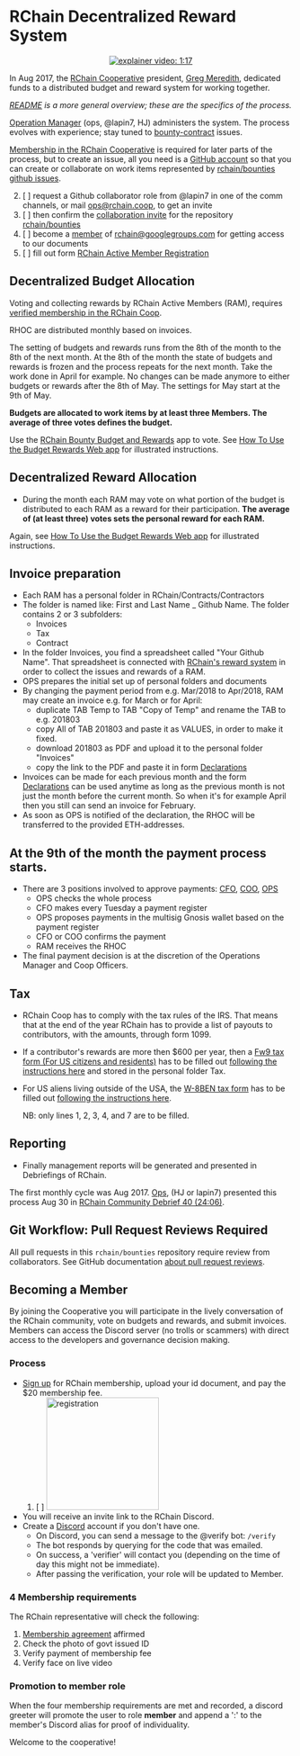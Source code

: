 # RChain Decentralized Reward System

<p align="center">
 <a href="https://www.youtube.com/watch?v=vcIZSZmpO9E&feature=youtu.be">
	 <img alt="explainer video: 1:17" src="https://img.shields.io/badge/explainer-1%3A17-red.svg" />
	</a>
</p>

In Aug 2017, the [RChain Cooperative](https://rchain.coop) president,
[Greg Meredith][lgm], dedicated funds to a distributed budget and
reward system for working together.

_[README][] is a more general overview; these are the specifics of the
process._

[Operation Manager](ops@rchain.coop) (ops, @lapin7, HJ) administers the system.
The process evolves with experience; stay tuned to
[bounty-contract](https://github.com/rchain/bounties/labels/bounty-contract)
issues.
<!-- 2. [ ] This is the #bounties channel in Discord:
![image](https://user-images.githubusercontent.com/1913335/32598502-3f0ddc98-c53a-11e7-85e9-f95fc799dede.png) -->

[LGM]: https://github.com/rchain/bounties/wiki/Greg-Meredith
[README]: https://github.com/rchain/Members/blob/master/README.md

[Membership in the RChain Cooperative](#becoming-a-member) is required
for later parts of the process, but to create an issue, all you need
is a [GitHub account](https://github.com/join) so that you can create
or collaborate on work items represented by
[rchain/bounties github issues](https://github.com/rchain/bounties/issues/).

  2. [ ] request a Github collaborator role from @lapin7 in one of the comm channels, or mail [ops@rchain.coop](ops@rchain.coop), to get an invite
  3. [ ] then confirm the [collaboration invite](https://github.com/rchain/bounties/invitations) for the repository [rchain/bounties](https://github.com/rchain/bounties)
  4. [ ] become a [member](https://groups.google.com/forum/#!pendingmember/rchain/join) of rchain@googlegroups.com for getting access to our documents
  5. [ ] fill out form [RChain Active Member Registration](https://docs.google.com/forms/d/1BohlW_z9HgMbAaFaAZcwno7mbIB3KgFCsAzpqZbZf04/edit)

## Decentralized Budget Allocation

Voting and collecting rewards by RChain Active Members (RAM), requires [verified membership in the RChain Coop](#becoming-a-member).

RHOC are distributed monthly based on invoices.

The setting of budgets and rewards runs from the 8th of the month to the 8th of the next month. At the 8th of the month the state of budgets and rewards is frozen and the process repeats for the next month. Take the work done in April for example. No changes can be made anymore to either budgets or rewards after the 8th of May. The settings for May start at the 9th of May. 

**Budgets are allocated to work items by at least three Members. The average of three votes defines the budget.**

Use the [RChain Bounty Budget and Rewards](https://rewards.rchain.coop/) app to vote. See [How To Use the Budget Rewards Web app][howto] for illustrated instructions.

[howto]: https://github.com/rchain/bounties/wiki/How-To-Use-the-Budget-Rewards-Web-App


## Decentralized Reward Allocation

- During the month each RAM may vote on what portion of the budget is distributed to each RAM as a reward for their participation. **The average of (at least three) votes sets the personal reward for each RAM.**

Again, see [How To Use the Budget Rewards Web app][howto] for illustrated instructions.

## Invoice preparation

- Each RAM has a personal folder in RChain/Contracts/Contractors
- The folder is named like: First and Last Name _ Github Name. The folder contains 2 or 3 subfolders:
	- Invoices
	- Tax
	- Contract
- In the folder Invoices, you find a spreadsheet called "Your Github Name". That spreadsheet is connected with [RChain's reward system](https://rewards.rchain.coop/) in order to collect the issues and rewards of a RAM.
- OPS prepares the initial set up of personal folders and documents
- By changing the payment period from e.g. Mar/2018 to Apr/2018, RAM may create an invoice e.g. for March or for April:
	- duplicate TAB Temp to TAB "Copy of Temp" and rename the TAB to e.g. 201803
	- copy All of TAB 201803 and paste it as VALUES, in order to make it fixed.
	- download 201803 as PDF and upload it to the personal folder "Invoices"
	- copy the link to the PDF and paste it in form [Declarations](https://docs.google.com/forms/d/e/1FAIpQLSe3ZxbwVL_yQZ7DTSw9V5VZod1U9XeZxDMZB7jupRCnx79erQ/viewform)
- Invoices can be made for each previous month and the form [Declarations](https://docs.google.com/forms/d/e/1FAIpQLSe3ZxbwVL_yQZ7DTSw9V5VZod1U9XeZxDMZB7jupRCnx79erQ/viewform) can be used anytime as long as the previous month is not just the month before the current month. So when it's for example April then you still can send an invoice for February. 
- As soon as OPS is notified of the declaration, the RHOC will be transferred to the provided ETH-addresses.

## At the 9th of the month the payment process starts.
- There are 3 positions involved to approve payments: [CFO](invoices@rchain.coop), [COO](director2@rchain.coop), [OPS](ops@rchain.coop)
	- OPS checks the whole process
	- CFO makes every Tuesday a payment register
	- OPS proposes payments in the multisig Gnosis wallet based on the payment register
	- CFO or COO confirms the payment
	- RAM receives the RHOC
- The final payment decision is at the discretion of the Operations Manager and Coop Officers.

## Tax

- RChain Coop has to comply with the tax rules of the IRS. That means that at the end of the year RChain has to provide a list of payouts to contributors, with the amounts, through form 1099.
- If a contributor's rewards are more then $600 per year, then a [Fw9 tax form (For US citizens and residents)](https://www.irs.gov/pub/irs-pdf/fw9.pdf) has to be filled out [following the instructions here](https://www.irs.gov/instructions/iw9/index.html) and stored in the personal folder Tax.
- For US aliens living outside of the USA, the [W-8BEN tax form](https://www.irs.gov/pub/irs-pdf/fw8ben.pdf) has to be filled out [following the instructions here](https://www.irs.gov/instructions/iw8ben).

     NB: only lines 1, 2, 3, 4, and 7 are to be filled.

## Reporting
- Finally management reports will be generated and presented in Debriefings of RChain.

The first monthly cycle was Aug 2017. [Ops](ops@rchain.coop), (HJ or lapin7) presented this process Aug 30 in
[RChain Community Debrief 40 (24:06)](https://www.youtube.com/watch?v=7Li4g4qDF6M&t=1486s). 

## Git Workflow: Pull Request Reviews Required

All pull requests in this `rchain/bounties` repository require review
from collaborators. See GitHub documentation
[about pull request reviews][PRR].

[PRR]: https://help.github.com/articles/about-pull-request-reviews/


## Becoming a Member

By joining the Cooperative you will participate in the lively conversation of the RChain community, vote on budgets and rewards, and submit invoices. Members can access the Discord server (no trolls or scammers) with direct access to the developers and governance decision making.

### Process

- [Sign up](https://member.rchain.coop/#/sign-up) for RChain membership, upload your id document, and pay the $20 membership fee.
  1. [ ] <img src="https://user-images.githubusercontent.com/1913335/32598353-e489f158-c539-11e7-9656-4bcbb55718d2.png" alt="registration" width="200" />
- You will receive an invite link to the RChain Discord.
- Create a [Discord](https://discordapp.com/) account if you don't have one.
  - On Discord, you can send a message to the @verify bot:
    ```/verify```
  - The bot responds by querying for the code that was emailed.
  - On success, a 'verifier' will contact you (depending on the time of day this might not be immediate).
  - After passing the verification, your role will be updated to Member.

### 4 Membership requirements

The RChain representative will check the following:
1. [Membership agreement](https://github.com/rchain/legaldocs/blob/master/Coop%20Membership%20Agreement.pdf) affirmed
2. Check the photo of govt issued ID
3. Verify payment of membership fee
4. Verify face on live video

### Promotion to member role

When the four membership requirements are met and recorded, a discord greeter will promote the user to role **member** and append a ':' to the member's Discord alias for proof of individuality.

Welcome to the cooperative!


